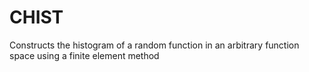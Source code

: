 # CHIST
Constructs the histogram of a random function in an arbitrary function space using a finite element method
